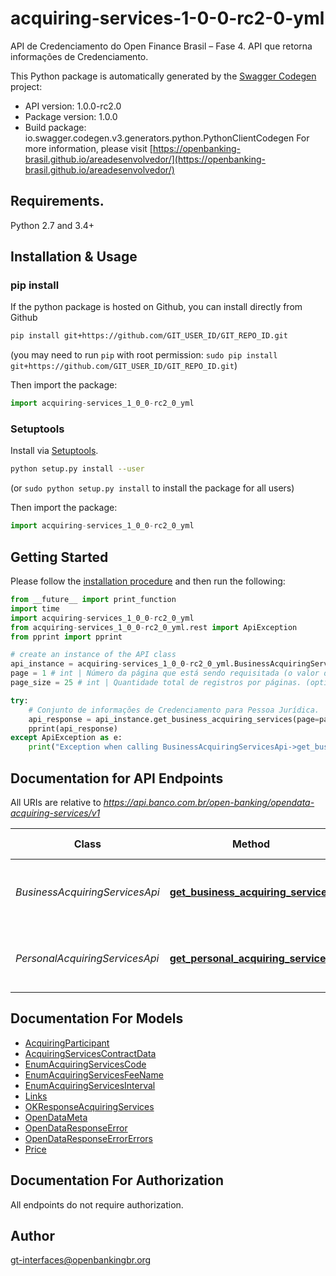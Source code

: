 # acquiring-services-1-0-0-rc2-0-yml
API de Credenciamento do Open Finance Brasil – Fase 4. API que retorna informações de Credenciamento. 

This Python package is automatically generated by the [Swagger Codegen](https://github.com/swagger-api/swagger-codegen) project:

- API version: 1.0.0-rc2.0
- Package version: 1.0.0
- Build package: io.swagger.codegen.v3.generators.python.PythonClientCodegen
For more information, please visit [https://openbanking-brasil.github.io/areadesenvolvedor/](https://openbanking-brasil.github.io/areadesenvolvedor/)

## Requirements.

Python 2.7 and 3.4+

## Installation & Usage
### pip install

If the python package is hosted on Github, you can install directly from Github

```sh
pip install git+https://github.com/GIT_USER_ID/GIT_REPO_ID.git
```
(you may need to run `pip` with root permission: `sudo pip install git+https://github.com/GIT_USER_ID/GIT_REPO_ID.git`)

Then import the package:
```python
import acquiring-services_1_0_0-rc2_0_yml 
```

### Setuptools

Install via [Setuptools](http://pypi.python.org/pypi/setuptools).

```sh
python setup.py install --user
```
(or `sudo python setup.py install` to install the package for all users)

Then import the package:
```python
import acquiring-services_1_0_0-rc2_0_yml
```

## Getting Started

Please follow the [installation procedure](#installation--usage) and then run the following:

```python
from __future__ import print_function
import time
import acquiring-services_1_0_0-rc2_0_yml
from acquiring-services_1_0_0-rc2_0_yml.rest import ApiException
from pprint import pprint

# create an instance of the API class
api_instance = acquiring-services_1_0_0-rc2_0_yml.BusinessAcquiringServicesApi(acquiring-services_1_0_0-rc2_0_yml.ApiClient(configuration))
page = 1 # int | Número da página que está sendo requisitada (o valor da primeira página é 1). (optional) (default to 1)
page_size = 25 # int | Quantidade total de registros por páginas. (optional) (default to 25)

try:
    # Conjunto de informações de Credenciamento para Pessoa Jurídica.
    api_response = api_instance.get_business_acquiring_services(page=page, page_size=page_size)
    pprint(api_response)
except ApiException as e:
    print("Exception when calling BusinessAcquiringServicesApi->get_business_acquiring_services: %s\n" % e)
```

## Documentation for API Endpoints

All URIs are relative to *https://api.banco.com.br/open-banking/opendata-acquiring-services/v1*

Class | Method | HTTP request | Description
------------ | ------------- | ------------- | -------------
*BusinessAcquiringServicesApi* | [**get_business_acquiring_services**](docs/BusinessAcquiringServicesApi.md#get_business_acquiring_services) | **GET** /businesses | Conjunto de informações de Credenciamento para Pessoa Jurídica.
*PersonalAcquiringServicesApi* | [**get_personal_acquiring_services**](docs/PersonalAcquiringServicesApi.md#get_personal_acquiring_services) | **GET** /personals | Conjunto de informações de Credenciamento para Pessoa Física.

## Documentation For Models

 - [AcquiringParticipant](docs/AcquiringParticipant.md)
 - [AcquiringServicesContractData](docs/AcquiringServicesContractData.md)
 - [EnumAcquiringServicesCode](docs/EnumAcquiringServicesCode.md)
 - [EnumAcquiringServicesFeeName](docs/EnumAcquiringServicesFeeName.md)
 - [EnumAcquiringServicesInterval](docs/EnumAcquiringServicesInterval.md)
 - [Links](docs/Links.md)
 - [OKResponseAcquiringServices](docs/OKResponseAcquiringServices.md)
 - [OpenDataMeta](docs/OpenDataMeta.md)
 - [OpenDataResponseError](docs/OpenDataResponseError.md)
 - [OpenDataResponseErrorErrors](docs/OpenDataResponseErrorErrors.md)
 - [Price](docs/Price.md)

## Documentation For Authorization

 All endpoints do not require authorization.


## Author

gt-interfaces@openbankingbr.org
